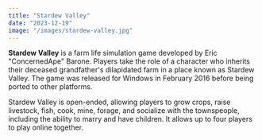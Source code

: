 ```yaml
---
title: "Stardew Valley"
date: "2023-12-19"
image: "/images/stardew-valley.jpg"
---
```


__Stardew Valley__ is a farm life simulation game developed by Eric "ConcernedApe" Barone. Players take the role of a character who inherits their deceased grandfather's dilapidated farm in a place known as Stardew Valley. The game was released for Windows in February 2016 before being ported to other platforms.

Stardew Valley is open-ended, allowing players to grow crops, raise livestock, fish, cook, mine, forage, and socialize with the townspeople, including the ability to marry and have children. It allows up to four players to play online together.